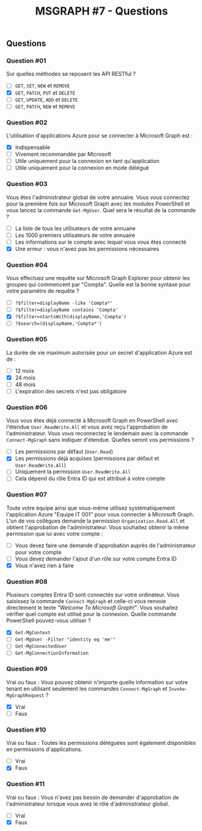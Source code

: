 ﻿---
layout: post
title: "MSGRAPH #7 - Questions"
description: "Questions pour évaluer votre niveau de connaissance sur Microsoft Graph"
tableOfContent: "/2023/09/17/cours-msgraph-introduction#table-des-matières"
prevLink:
  name: "Partie 6"
  id: "/2023/09/17/cours-msgraph-006"
---

## Questions

### Question #01

Sur quelles méthodes se reposent les API RESTful ?

- [ ] `GET`, `SET`, `NEW` et `REMOVE`
- [x] `GET`, `PATCH`, `PUT` et `DELETE`
- [ ] `GET`, `UPDATE`, `ADD` et `DELETE`
- [ ] `GET`, `PATCH`, `NEW` et `REMOVE`

### Question #02

L'utilisation d'applications Azure pour se connecter à Microsoft Graph est :

- [x] Indispensable
- [ ] Vivement recommandée par Microsoft
- [ ] Utile uniquement pour la connexion en tant qu'application
- [ ] Utile uniquement pour la connexion en mode délégué

### Question #03

Vous êtes l'administrateur global de votre annuaire. Vous vous connectez pour la première fois sur Microsoft Graph avec les modules PowerShell et vous lancez la commande `Get-MgUser`. Quel sera le résultat de la commande ?

- [ ] La liste de tous les utilisateurs de votre annuaire
- [ ] Les 1000 premiers utilisateurs de votre annuaire
- [ ] Les informations sur le compte avec lequel vous vous êtes connecté
- [x] Une erreur : vous n'avez pas les permissions nécessaires

### Question #04

Vous effectuez une requête sur Microsoft Graph Explorer pour obtenir les groupes qui commencent par "Compta". Quelle est la bonne syntaxe pour votre paramètre de requête ?

- [ ] `?$filter=displayName -like 'Compta*'`
- [ ] `?$filter=displayName contains 'Compta'`
- [x] `?$filter=startsWith(displayName,'Compta')`
- [ ] `?$search=(displayName,'Compta*')`

### Question #05

La durée de vie maximum autorisée pour un secret d'application Azure est de :

- [ ] 12 mois
- [x] 24 mois
- [ ] 48 mois
- [ ] L'expiration des secrets n'est pas obligatoire

### Question #06

Vous vous êtes déjà connecté à Microsoft Graph en PowerShell avec l'étendue `User.ReadWrite.All` et vous avez reçu l'approbation de l'administrateur. Vous vous reconnectez le lendemain avec la commande `Connect-MgGraph` sans indiquer d'étendue. Quelles seront vos permissions ?

- [ ] Les permissions par défaut (`User.Read`)
- [x] Les permissions déjà acquises (permissions par défaut et `User.ReadWrite.All`)
- [ ] Uniquement la permission `User.ReadWrite.All`
- [ ] Cela dépend du rôle Entra ID qui est attribué à votre compte

### Question #07

Toute votre équipe ainsi que vous-même utilisez systématiquement l'application Azure "Equipe IT 001" pour vous connecter à Microsoft Graph. L'un de vos collègues demande la permission `Organization.Read.All` et obtient l'approbation de l'administrateur. Vous souhaitez obtenir la même permission que lui avec votre compte :

- [ ] Vous devez faire une demande d'approbation auprès de l'administrateur pour votre compte
- [ ] Vous devez demander l'ajout d'un rôle sur votre compte Entra ID
- [x] Vous n'avez rien à faire

### Question #08

Plusieurs comptes Entra ID sont connectés sur votre ordinateur. Vous saisissez la commande `Connect-MgGraph` et celle-ci vous renvoie directement le texte *"Welcome To Microsoft Graph!"*. Vous souhaitez vérifier quel compte est utilisé pour la connexion. Quelle commande PowerShell pouvez-vous utiliser ?

- [x] `Get-MgContext`
- [ ] `Get-MgUser -Filter "identity eq 'me'"`
- [ ] `Get-MgConnectedUser`
- [ ] `Get-MgConnectionInformation`

### Question #09

Vrai ou faux : Vous pouvez obtenir n'importe quelle information sur votre tenant en utilisant seulement les commandes `Connect-MgGraph` et `Invoke-MgGraphRequest` ?

- [x] Vrai
- [ ] Faux

### Question #10

Vrai ou faux : Toutes les permissions déléguées sont également disponibles en permissions d'applications.

- [ ] Vrai
- [x] Faux

### Question #11

Vrai ou faux : Vous n'avez pas besoin de demander d'approbation de l'administrateur lorsque vous avez le rôle d'administrateur global.

- [ ] Vrai
- [x] Faux
